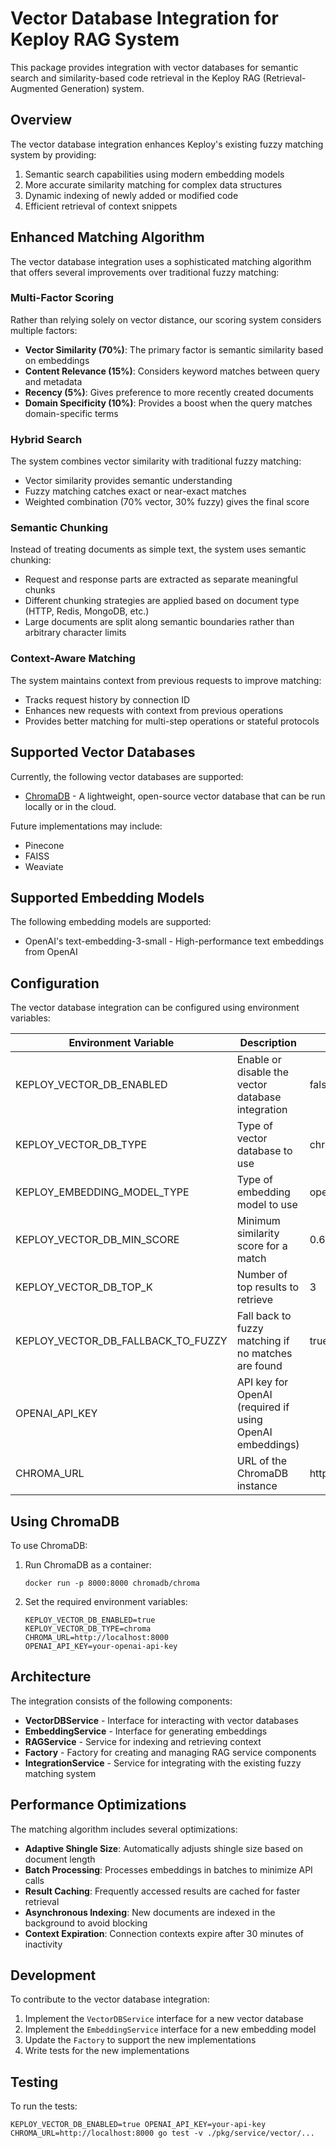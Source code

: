 # Vector Database Integration for Keploy RAG System

This package provides integration with vector databases for semantic search and similarity-based code retrieval in the Keploy RAG (Retrieval-Augmented Generation) system.

## Overview

The vector database integration enhances Keploy's existing fuzzy matching system by providing:

1. Semantic search capabilities using modern embedding models
2. More accurate similarity matching for complex data structures
3. Dynamic indexing of newly added or modified code
4. Efficient retrieval of context snippets

## Enhanced Matching Algorithm

The vector database integration uses a sophisticated matching algorithm that offers several improvements over traditional fuzzy matching:

### Multi-Factor Scoring

Rather than relying solely on vector distance, our scoring system considers multiple factors:

- **Vector Similarity (70%)**: The primary factor is semantic similarity based on embeddings
- **Content Relevance (15%)**: Considers keyword matches between query and metadata
- **Recency (5%)**: Gives preference to more recently created documents
- **Domain Specificity (10%)**: Provides a boost when the query matches domain-specific terms

### Hybrid Search

The system combines vector similarity with traditional fuzzy matching:

- Vector similarity provides semantic understanding
- Fuzzy matching catches exact or near-exact matches
- Weighted combination (70% vector, 30% fuzzy) gives the final score

### Semantic Chunking

Instead of treating documents as simple text, the system uses semantic chunking:

- Request and response parts are extracted as separate meaningful chunks
- Different chunking strategies are applied based on document type (HTTP, Redis, MongoDB, etc.)
- Large documents are split along semantic boundaries rather than arbitrary character limits

### Context-Aware Matching

The system maintains context from previous requests to improve matching:

- Tracks request history by connection ID
- Enhances new requests with context from previous operations
- Provides better matching for multi-step operations or stateful protocols

## Supported Vector Databases

Currently, the following vector databases are supported:

- [ChromaDB](https://www.trychroma.com/) - A lightweight, open-source vector database that can be run locally or in the cloud.

Future implementations may include:
- Pinecone
- FAISS
- Weaviate

## Supported Embedding Models

The following embedding models are supported:

- OpenAI's text-embedding-3-small - High-performance text embeddings from OpenAI

## Configuration

The vector database integration can be configured using environment variables:

| Environment Variable | Description | Default |
| --- | --- | --- |
| KEPLOY_VECTOR_DB_ENABLED | Enable or disable the vector database integration | false |
| KEPLOY_VECTOR_DB_TYPE | Type of vector database to use | chroma |
| KEPLOY_EMBEDDING_MODEL_TYPE | Type of embedding model to use | openai |
| KEPLOY_VECTOR_DB_MIN_SCORE | Minimum similarity score for a match | 0.6 |
| KEPLOY_VECTOR_DB_TOP_K | Number of top results to retrieve | 3 |
| KEPLOY_VECTOR_DB_FALLBACK_TO_FUZZY | Fall back to fuzzy matching if no matches are found | true |
| OPENAI_API_KEY | API key for OpenAI (required if using OpenAI embeddings) | |
| CHROMA_URL | URL of the ChromaDB instance | http://localhost:8000 |

## Using ChromaDB

To use ChromaDB:

1. Run ChromaDB as a container:
   ```
   docker run -p 8000:8000 chromadb/chroma
   ```

2. Set the required environment variables:
   ```
   KEPLOY_VECTOR_DB_ENABLED=true
   KEPLOY_VECTOR_DB_TYPE=chroma
   CHROMA_URL=http://localhost:8000
   OPENAI_API_KEY=your-openai-api-key
   ```

## Architecture

The integration consists of the following components:

- **VectorDBService** - Interface for interacting with vector databases
- **EmbeddingService** - Interface for generating embeddings
- **RAGService** - Service for indexing and retrieving context
- **Factory** - Factory for creating and managing RAG service components
- **IntegrationService** - Service for integrating with the existing fuzzy matching system

## Performance Optimizations

The matching algorithm includes several optimizations:

- **Adaptive Shingle Size**: Automatically adjusts shingle size based on document length
- **Batch Processing**: Processes embeddings in batches to minimize API calls
- **Result Caching**: Frequently accessed results are cached for faster retrieval
- **Asynchronous Indexing**: New documents are indexed in the background to avoid blocking
- **Context Expiration**: Connection contexts expire after 30 minutes of inactivity

## Development

To contribute to the vector database integration:

1. Implement the `VectorDBService` interface for a new vector database
2. Implement the `EmbeddingService` interface for a new embedding model
3. Update the `Factory` to support the new implementations
4. Write tests for the new implementations

## Testing

To run the tests:

```
KEPLOY_VECTOR_DB_ENABLED=true OPENAI_API_KEY=your-api-key CHROMA_URL=http://localhost:8000 go test -v ./pkg/service/vector/...
``` 